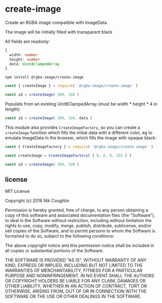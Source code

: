 # create-image

Create an RGBA image compatible with ImageData

The image will be initially filled with transparent black

All fields are readonly:

```typescript
{
  width: number
  height: number
  data: Uint8ClampedArray
}
```

`npm install @rgba-image/create-image`

```js
const { createImage } = require( '@rgba-image/create-image' )

const id = createImage( 300, 150 )
```

Populate from an existing Uint8ClampedArray (must be width * height * 4 in length):

```js
const id = createImage( 300, 150, data )
```

This module also provides `CreateImageFactory`, so you can create a
`createImage` function which fills the initial data with a different color, eg
to emulate ImageData in the browser, which fills the image with opaque black:

```js
const { CreateImageFactory } = require( '@rgba-image/create-image' )

const createImage = CreateImageFactory( [ 0, 0, 0, 255 ] )

const id = createImage( 300, 150 )
```

## license

MIT License

Copyright (c) 2018 Nik Coughlin

Permission is hereby granted, free of charge, to any person obtaining a copy
of this software and associated documentation files (the "Software"), to deal
in the Software without restriction, including without limitation the rights
to use, copy, modify, merge, publish, distribute, sublicense, and/or sell
copies of the Software, and to permit persons to whom the Software is
furnished to do so, subject to the following conditions:

The above copyright notice and this permission notice shall be included in all
copies or substantial portions of the Software.

THE SOFTWARE IS PROVIDED "AS IS", WITHOUT WARRANTY OF ANY KIND, EXPRESS OR
IMPLIED, INCLUDING BUT NOT LIMITED TO THE WARRANTIES OF MERCHANTABILITY,
FITNESS FOR A PARTICULAR PURPOSE AND NONINFRINGEMENT. IN NO EVENT SHALL THE
AUTHORS OR COPYRIGHT HOLDERS BE LIABLE FOR ANY CLAIM, DAMAGES OR OTHER
LIABILITY, WHETHER IN AN ACTION OF CONTRACT, TORT OR OTHERWISE, ARISING FROM,
OUT OF OR IN CONNECTION WITH THE SOFTWARE OR THE USE OR OTHER DEALINGS IN THE
SOFTWARE.